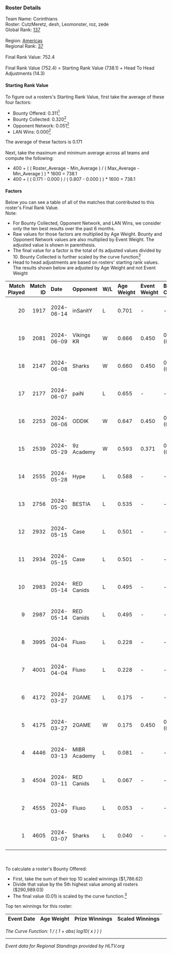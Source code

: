 ### Roster Details<br />
Team Name: Corinthians<br />
Roster: CutzMeretz, desh, Leomonster, roz, zede<br />
Global Rank: [137](../../standings_global_2024_08_28.md)<br />
<br />
Region: [Americas]( ../../standings_americas_2024_08_28.md)<br />
Regional Rank: [37]( ../../standings_americas_2024_08_28.md)<br />
<br />
Final Rank Value:  752.4<br />
<br />
Final Rank Value (752.4) = Starting Rank Value (738.1) + Head To Head Adjustments (14.3)<br />

#### Starting Rank Value<br />
To figure out a rosters's Starting Rank Value, first take the average of these four factors:<br />
- Bounty Offered: 0.311[<sup>1</sup>](#table2)
- Bounty Collected: 0.320[<sup>2</sup>](#table1)
- Opponent Network: 0.051[<sup>2</sup>](#table1)
- LAN Wins: 0.000[<sup>2</sup>](#table1)

The average of these factors is 0.171<br />
<br />
Next, take the maximum and minimum average across all teams and compute the following:<br />
- 400 + ( ( Roster_Average - Min_Average ) / ( Max_Average - Min_Average ) ) * 1600 = 738.1
- 400 + ( ( 0.171 - 0.000 ) / ( 0.807 - 0.000 ) ) * 1600 = 738.1


#### Factors<br />
Below you can see a table of all of the matches that contributed to this roster's Final Rank Value.<br />
Note:<br />

- For Bounty Collected, Opponent Network, and LAN Wins, we consider only the ten best results over the past 6 months.
- Raw values for those factors are multiplied by Age Weight. Bounty and Opponent Network values are also multiplied by Event Weight. The adjusted value is shown in parenthesis.
- The final value for a factor is the total of its adjusted values divided by 10. Bounty Collected is further scaled by the curve function[<sup>3</sup>](#curveFunction)
- Head to head adjustments are based on rosters' starting rank values. The results shown below are adjusted by Age Weight and not Event Weight
<span id="table1"></span><br />


| Match Played | Match ID | Date       | Opponent     | W/L | Age Weight | Event Weight | Bounty Collected | Opponent Network | LAN Wins  | H2H Adj. | Roster                                  |
| -: | -: | :- | :- | :- | :- | :- | :- | :- | :- | -: | :- |
|           20 |     1917 | 2024-06-14 | inSanitY     | L   | 0.701      | -            | -                | -                | -         |    -5.61 | CutzMeretz, desh, Leomonster, roz, zede |
|           19 |     2081 | 2024-06-09 | Vikings KR   | W   | 0.666      | 0.450        | 0.007 (0.002)    | 0.428 (0.128)    | 0 (0.000) |    11.51 | CutzMeretz, desh, Leomonster, roz, zede |
|           18 |     2147 | 2024-06-08 | Sharks       | W   | 0.660      | 0.450        | 0.056 (0.017)    | 0.475 (0.141)    | 0 (0.000) |    18.23 | CutzMeretz, desh, Leomonster, roz, zede |
|           17 |     2177 | 2024-06-07 | paiN         | L   | 0.655      | -            | -                | -                | -         |    -0.27 | CutzMeretz, desh, Leomonster, roz, zede |
|           16 |     2253 | 2024-06-06 | ODDIK        | W   | 0.647      | 0.450        | 0.194 (0.057)    | 0.770 (0.224)    | 0 (0.000) |    17.57 | CutzMeretz, desh, Leomonster, roz, zede |
|           15 |     2539 | 2024-05-29 | 9z Academy   | W   | 0.593      | 0.371        | 0.000 (0.000)    | 0.058 (0.013)    | 0 (0.000) |     4.61 | abr, CutzMeretz, desh, legy, Leomonster |
|           14 |     2555 | 2024-05-28 | Hype         | L   | 0.588      | -            | -                | -                | -         |    -5.58 | abr, CutzMeretz, desh, legy, Leomonster |
|           13 |     2756 | 2024-05-20 | BESTIA       | L   | 0.535      | -            | -                | -                | -         |    -3.18 | abr, CutzMeretz, desh, legy, Leomonster |
|           12 |     2932 | 2024-05-15 | Case         | L   | 0.501      | -            | -                | -                | -         |    -3.59 | abr, CutzMeretz, desh, legy, Leomonster |
|           11 |     2934 | 2024-05-15 | Case         | L   | 0.501      | -            | -                | -                | -         |    -3.70 | abr, CutzMeretz, desh, legy, Leomonster |
|           10 |     2983 | 2024-05-14 | RED Canids   | L   | 0.495      | -            | -                | -                | -         |    -2.20 | abr, CutzMeretz, desh, legy, Leomonster |
|            9 |     2987 | 2024-05-14 | RED Canids   | L   | 0.495      | -            | -                | -                | -         |    -2.25 | abr, CutzMeretz, desh, legy, Leomonster |
|            8 |     3995 | 2024-04-04 | Fluxo        | L   | 0.228      | -            | -                | -                | -         |    -3.16 | abr, CutzMeretz, desh, legy, Leomonster |
|            7 |     4001 | 2024-04-04 | Fluxo        | L   | 0.228      | -            | -                | -                | -         |    -3.22 | abr, CutzMeretz, desh, legy, Leomonster |
|            6 |     4172 | 2024-03-27 | 2GAME        | L   | 0.175      | -            | -                | -                | -         |    -3.53 | abr, CutzMeretz, desh, legy, Leomonster |
|            5 |     4175 | 2024-03-27 | 2GAME        | W   | 0.175      | 0.450        | 0.002 (0.000)    | 0.020 (0.002)    | 0 (0.000) |     2.01 | abr, CutzMeretz, desh, legy, Leomonster |
|            4 |     4446 | 2024-03-13 | MIBR Academy | L   | 0.081      | -            | -                | -                | -         |    -2.06 | abr, CutzMeretz, desh, legy, Leomonster |
|            3 |     4504 | 2024-03-11 | RED Canids   | L   | 0.067      | -            | -                | -                | -         |    -0.38 | abr, CutzMeretz, desh, legy, Leomonster |
|            2 |     4555 | 2024-03-09 | Fluxo        | L   | 0.053      | -            | -                | -                | -         |    -0.79 | abr, CutzMeretz, desh, legy, Leomonster |
|            1 |     4605 | 2024-03-07 | Sharks       | L   | 0.040      | -            | -                | -                | -         |    -0.16 | abr, CutzMeretz, desh, legy, Leomonster |

<br />
<span id="table2"></span><br />
To calculate a roster's Bounty Offered:<br />

- First, take the sum of their top 10 scaled winnings ($1,786.62)
- Divide that value by the 5th highest value among all rosters ($290,989.03)
- The final value (0.01) is scaled by the curve function.[<sup>3</sup>](#curveFunction)

Top ten winnings for this roster:<br />

| Event Date | Age Weight | Prize Winnings | Scaled Winnings |
| :- | -: | :- | :- |


<span id="curveFunction"></span>_The Curve Function: 1 / ( 1 + abs( log10( x ) ) )_<br />

---
_Event data for Regional Standings provided by HLTV.org_<br />
